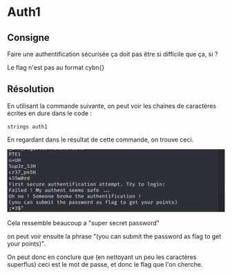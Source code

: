# Auth1

## Consigne

Faire une authentification sécurisée ça doit pas être si difficile que ça, si ?

Le flag n'est pas au format cybn{}

## Résolution

En utilisant la commande suivante, on peut voir les chaines de caractères écrites en dure dans le code :

```
strings auth1
```

En regardant dans le résultat de cette commande, on trouve ceci.

![screenshot.png](screenshot.png)

Cela ressemble beaucoup a "super secret password"

on peut voir ensuite la phrase "(you can submit the password as flag to get your points)".

On peut donc en conclure que (en nettoyant un peu les caractères superflus) ceci est le mot de passe, et donc le flag que l'on cherche.
